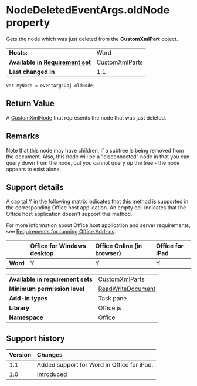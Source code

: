 
# NodeDeletedEventArgs.oldNode property
Gets the node which was just deleted from the  **CustomXmlPart** object.

|||
|:-----|:-----|
|**Hosts:**|Word|
|**Available in [Requirement set](../../docs/overview/specify-office-hosts-and-api-requirements.md)**|CustomXmlParts|
|**Last changed in**|1.1|

```
var myNode = eventArgsObj.oldNode;
```


## Return Value

A [CustomXmlNode](/reference/shared/customxmlnode.customxmlnode.md) that represents the node that was just deleted.


## Remarks

Note that this node may have children, if a subtree is being removed from the document. Also, this node will be a "disconnected" node in that you can query down from the node, but you cannot query up the tree - the node appears to exist alone.


## Support details


A capital Y in the following matrix indicates that this method is supported in the corresponding Office host application. An empty cell indicates that the Office host application doesn't support this method.

For more information about Office host application and server requirements, see [Requirements for running Office Add-ins](../../docs/overview/requirements-for-running-office-add-ins.md).

||**Office for Windows desktop**|**Office Online (in browser)**|**Office for iPad**|
|:-----|:-----|:-----|:-----|
|**Word**|Y|Y|Y|

|||
|:-----|:-----|
|**Available in requirement sets**|CustomXmlParts|
|**Minimum permission level**|[ReadWriteDocument](../../docs/develop/requesting-permissions-for-api-use-in-content-and-task-pane-add-ins.md)|
|**Add-in types**|Task pane|
|**Library**|Office.js|
|**Namespace**|Office|

## Support history




|**Version**|**Changes**|
|:-----|:-----|
|1.1|Added support for Word in Office for iPad.|
|1.0|Introduced|
